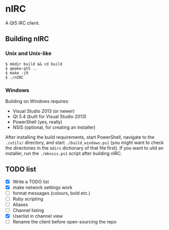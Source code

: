 # nIRC

A Qt5 IRC client.

## Building nIRC

### Unix and Unix-like

    $ mkdir build && cd build
    $ qmake-qt5 ..
    $ make -j9
    $ ./nIRC

### Windows

Building on Windows requires:

* Visual Studio 2013 (or newer)
* Qt 5.4 (built for Visual Studio 2013)
* PowerShell (yes, really)
* NSIS (optional, for creating an installer)

After installing the build requirements, start PowerShell, navigate to the
`./utils/` directory, and start `./build_windows.ps1` (you might want to check
the directories in the `$dirs` dictionary of that file first).  If you want to
uild an installer, run the `./mknsis.ps1` script after building nIRC.

## TODO list

- [x] Write a TODO list
- [x] make network settings work
- [ ] format messages (colours, bold etc.)
- [ ] Ruby scripting
- [ ] Aliases
- [ ] Channel listing
- [x] Userlist in channel view
- [ ] Rename the client before open-sourcing the repo
